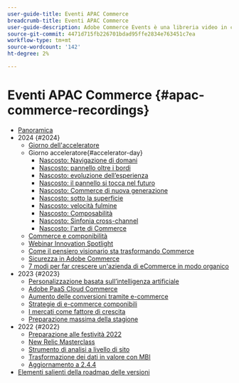 ```yaml
---
user-guide-title: Eventi APAC Commerce
breadcrumb-title: Eventi APAC Commerce
user-guide-description: Adobe Commerce Events è una libreria video in cui esperti e colleghi hanno condiviso le loro opinioni e idee su come utilizzare Adobe Commerce.
source-git-commit: 4471d715fb226701bdad95ffe2834e763451c7ea
workflow-type: tm+mt
source-wordcount: '142'
ht-degree: 2%

---
```



# Eventi APAC Commerce {#apac-commerce-recordings}

+ [Panoramica](overview.md)
+ 2024 {#2024}
   + [Giorno dell&#39;acceleratore](2024/accelerator-day/overview.md)
   + Giorno acceleratore{#accelerator-day}
      + [Nascosto: Navigazione di domani](./2024/accelerator-day/navigating-tomorrow.md)
      + [Nascosto: pannello oltre i bordi](./2024/accelerator-day/panel-beyond-borders.md)
      + [Nascosto: evoluzione dell’esperienza](./2024/accelerator-day/experience-evolution.md)
      + [Nascosto: il pannello si tocca nel futuro](./2024/accelerator-day/panel-tapping-into-tomorrow.md)
      + [Nascosto: Commerce di nuova generazione](./2024/accelerator-day/next-gen-commerce.md)
      + [Nascosto: sotto la superficie](./2024/accelerator-day/beneath-the-surface.md)
      + [Nascosto: velocità fulmine](./2024/accelerator-day/lightning-speed.md)
      + [Nascosto: Composabilità](./2024/accelerator-day/composability.md)
      + [Nascosto: Sinfonia cross-channel](./2024/accelerator-day/cross-channel-symphony.md)
      + [Nascosto: l&#39;arte di Commerce](./2024/accelerator-day/the-art-of-commerce.md)
   + [Commerce e componibilità](2024/commerce-and-composability.md)
   + [Webinar Innovation Spotlight](2024/innovation-spotlight.md)
   + [Come il pensiero visionario sta trasformando Commerce](2024/visionary-thinking.md)
   + [Sicurezza in Adobe Commerce](2024/security-overview.md)
   + [7 modi per far crescere un&#39;azienda di eCommerce in modo organico](2024/grow-ecommerce-business.md)
+ 2023 {#2023}
   + [Personalizzazione basata sull’intelligenza artificiale](2023/ai-personalisation.md)
   + [Adobe PaaS Cloud Commerce](2023/adobes-paas-cloud-commerce.md)
   + [Aumento delle conversioni tramite e-commerce](2023/ecommerce-conversions.md)
   + [Strategie di e-commerce componibili](2023/composable-commerce.md)
   + [I mercati come fattore di crescita](2023/marketplaces.md)
   + [Preparazione massima della stagione](2023/peak-season-prep.md)
+ 2022 {#2022}
   + [Preparazione alle festività 2022](2022/holiday.md)
   + [New Relic Masterclass](2022/new-relic.md)
   + [Strumento di analisi a livello di sito](2022/analysis-tool.md)
   + [Trasformazione dei dati in valore con MBI](2022/mbi.md)
   + [Aggiornamento a 2.4.4](2022/upgrade.md)
+ [Elementi salienti della roadmap delle versioni](release-highlights.md)

<!--+ Commerce Events {#commerce-events}
  + [Overview](commerce-events/overview.md)
  + 2022 {#2022}
    + [Top Tips and Tricks for Adobe Campaign Standard](customer-journeys/2022/tips-and-tricks.md)
    + [Develop and customize data models in Adobe [!DNL Campaign Classic]](customer-journeys/2022/data-models.md)

+ Data and insights {#commerce-release-updates}
  + [Overview](commerce-release-updates/overview.md)
  + 2022 {#2022}
    + [Innovations and trends](data-and-insights/2022/innovations.md)
    + [Sensei and Analysis Workspace](data-and-insights/2022/sensei.md)
    + [Personalize and automate with Adobe Target](data-and-insights/2022/personalize.md)
    + [Analytics and Target applications for Mobile and Apps](data-and-insights/2022/mobile-and-apps.md)
    + [Cross Device Analytics and Customer Journey Analytics](data-and-insights/2022/cross-device-analytics.md) -->